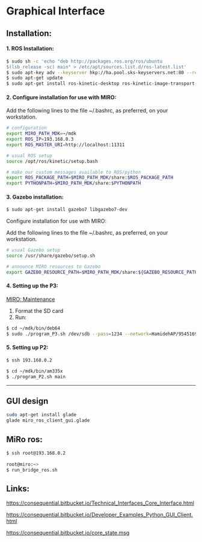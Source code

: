 # Graphical Interface

## Installation:

#### 1. ROS Installation:

```sh
$ sudo sh -c 'echo "deb http://packages.ros.org/ros/ubuntu
$(lsb_release -sc) main" > /etc/apt/sources.list.d/ros-latest.list'
$ sudo apt-key adv --keyserver hkp://ha.pool.sks-keyservers.net:80 --recv-key 0xB01FA116
$ sudo apt-get update
$ sudo apt-get install ros-kinetic-desktop ros-kinetic-image-transport-plugins
```

#### 2. Configure installation for use with MIRO:

Add the following lines to the file ~/.bashrc, as preferred, on your workstation.

```sh
# configuration
export MIRO_PATH_MDK=~/mdk
export ROS_IP=193.168.0.3
export ROS_MASTER_URI=http://localhost:11311

# usual ROS setup
source /opt/ros/kinetic/setup.bash

# make our custom messages available to ROS/python
export ROS_PACKAGE_PATH=$MIRO_PATH_MDK/share:$ROS_PACKAGE_PATH
export PYTHONPATH=$MIRO_PATH_MDK/share:$PYTHONPATH
```


#### 3. Gazebo installation:

```sh
$ sudo apt-get install gazebo7 libgazebo7-dev
```

Configure installation for use with MIRO:

Add the following lines to the file ~/.bashrc, as preferred, on your workstation.

```sh
# usual Gazebo setup
source /usr/share/gazebo/setup.sh

# announce MIRO resources to Gazebo
export GAZEBO_RESOURCE_PATH=$MIRO_PATH_MDK/share:${GAZEBO_RESOURCE_PATH}
```

#### 4. Setting up the P3:
 
 [MIRO: Maintenance](https://consequential.bitbucket.io/Technical_Processors_Maintenance.html#Reprogram%20P3)

1. Format the SD card
2. Run:
```sh
$ cd ~/mdk/bin/deb64
$ sudo ./program_P3.sh /dev/sdb --pass=1234 --network=HamidehAP/95451695 --masteraddr=193.168.0.3
```

#### 5. Setting up P2:

```sh
$ ssh 193.168.0.2
```

```sh
$ cd ~/mdk/bin/am335x
$ ./program_P2.sh main
```

---
## GUI design
 
 ```sh
 sudo apt-get install glade
 glade miro_ros_client_gui.glade
 ```
 
## MiRo ros:
 
```sh
$ ssh root@193.168.0.2
 
root@miro:~> 
$ run_bridge_ros.sh
 ```
 
 ## Links:
 
 https://consequential.bitbucket.io/Technical_Interfaces_Core_Interface.html
 
 https://consequential.bitbucket.io/Developer_Examples_Python_GUI_Client.html
 
 https://consequential.bitbucket.io/core_state.msg